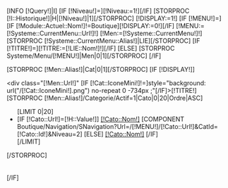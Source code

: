 [INFO [!Query!]|I]
[IF [!Niveau!]=][!Niveau:=1!][/IF]
[STORPROC [!I::Historique!]|H|[!Niveau!]|1][/STORPROC]
[!DISPLAY:=1!]
[IF [!MENU!]=]
	[IF [!Module::Actuel::Nom!]!=Boutique][!DISPLAY:=0!][/IF]
	[!MENU:=[!Systeme::CurrentMenu::Url!]!]
	[!Men:=[!Systeme::CurrentMenu!]!]
	[STORPROC [!Systeme::CurrentMenu::Alias!]|LIE][/STORPROC]
	[IF [!TITRE!]=][!TITRE:=[!LIE::Nom!]!][/IF]
[ELSE]
	[STORPROC Systeme/Menu/[!MENU!]|Men|0|1][/STORPROC]
[/IF]

[STORPROC [!Men::Alias!]|Cat|0|1][/STORPROC]
[IF [!DISPLAY!]]
	<div class="[!NOMDIV!]">
		<div class="EntoureComposant">
			<div class="Navigation">
				<div class="EnteteNavigation">
					<div class="[!Men::Url!]" [IF [!Cat::IconeMini!]!=]style="background: url("/[!Cat::IconeMini!].png") no-repeat  0 -734px ;"[/IF]>[!TITRE!]</div>
				</div>
				<div class="ContenuComposantNavigation">
					[STORPROC [!Men::Alias!]/Categorie/Actif=1|Cato|0|20|Ordre|ASC]
						<ul>
							[LIMIT 0|20]
								<li>
									[IF [!Cato::Url!]=[!H::Value!]]
										<a href="/[!MENU!]/[!Cato::Url!]" class="current">[!Cato::Nom!]</a>
										[COMPONENT Boutique/Navigation/SNavigation?Url=/[!MENU!]/[!Cato::Url!]&CatId=[!Cato::Id!]&Niveau=2]
									[ELSE]
										<a href="/[!MENU!]/[!Cato::Url!]">[!Cato::Nom!]</a>
									[/IF]
								</li>
							[/LIMIT]
						</ul>
					[/STORPROC]
				</div>
			</div>
		</div>	
	</div>	
[/IF]